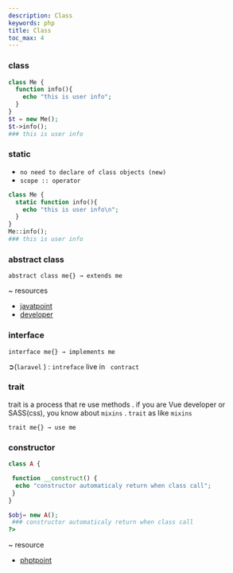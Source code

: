 ```yaml
---
description: Class
keywords: php
title: Class
toc_max: 4
---
```


### class

```php
class Me {
  function info(){
    echo "this is user info";
  }
}
$t = new Me();
$t->info();
### this is user info
```

### static

* `no need to declare of class objects (new)`
* `scope :: operator`

```php
class Me {
  static function info(){
    echo "this is user info\n";
  }
}
Me::info();
### this is user info
```

### abstract class

`abstract class me{} → extends me `

~ resources

* [javatpoint](https://www.javatpoint.com/abstract-class-in-java)
* [developer](https://www.developer.com/lang/php/article.php/3604111/PHP-5-OOP-Interfaces-Abstract-Classes-and-the-Adapter-Pattern.htm)

### interface

`interface me{} → implements me `

➲(`laravel` ) : `intreface` live in ` contract`

### trait

trait is a process that re use methods . if you are Vue developer or SASS(css), you know about `mixins` . `trait` as like `mixins`

`trait me{} → use me `

### constructor

```php
class A {

 function __construct() {
  echo "constructor automaticaly return when class call";
 }
}

$obj= new A();
 ### constructor automaticaly return when class call
?>
```

~ resource

* [phptpoint](https://www.phptpoint.com/php-constructor/)
